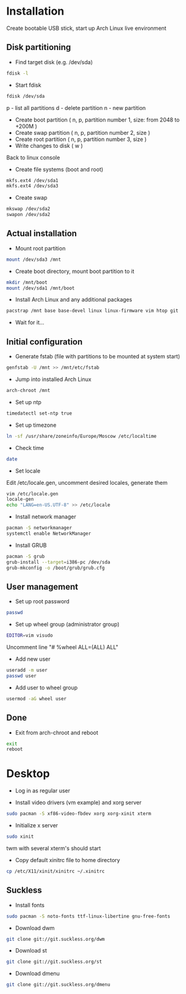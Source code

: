 # Installation

Create bootable USB stick, start up Arch Linux live environment

## Disk partitioning

* Find target disk (e.g. /dev/sda)
```bash
fdisk -l
```

* Start fdisk
```bash
fdisk /dev/sda
```

p - list all partitions
d - delete partition
n - new partition

* Create boot partition ( n, p, partition number 1, size: from 2048 to +200M )
* Create swap partition ( n, p, partition number 2, size )
* Create root partition ( n, p, partition number 3, size )
* Write changes to disk ( w )

Back to linux console

* Create file systems (boot and root)
```bash
mkfs.ext4 /dev/sda1
mkfs.ext4 /dev/sda3
```

* Create swap
```bash
mkswap /dev/sda2
swapon /dev/sda2
```

## Actual installation

* Mount root partition
```bash
mount /dev/sda3 /mnt
```

* Create boot directory, mount boot partition to it
```bash
mkdir /mnt/boot
mount /dev/sda1 /mnt/boot
```

* Install Arch Linux and any additional packages
```bash
pacstrap /mnt base base-devel linux linux-firmware vim htop git
```

* Wait for it...

## Initial configuration

* Generate fstab (file with partitions to be mounted at system start)
```bash
genfstab -U /mnt >> /mnt/etc/fstab
```

* Jump into installed Arch Linux
```bash
arch-chroot /mnt
```

* Set up ntp
```bash
timedatectl set-ntp true
```

* Set up timezone
```bash
ln -sf /usr/share/zoneinfo/Europe/Moscow /etc/localtime
```

* Check time
```bash
date
```

* Set locale

Edit /etc/locale.gen, uncomment desired locales, generate them
```bash
vim /etc/locale.gen
locale-gen
echo "LANG=en-US.UTF-8" >> /etc/locale
```

* Install network manager
```bash
pacman -S networkmanager
systemctl enable NetworkManager
```

* Install GRUB
```bash
pacman -S grub
grub-install --target=i386-pc /dev/sda
grub-mkconfig -o /boot/grub/grub.cfg
```

## User management

* Set up root password
```bash
passwd
```

* Set up wheel group (administrator group)
```bash
EDITOR=vim visudo
```

Uncomment line "# %wheel ALL=(ALL) ALL"

* Add new user
```bash
useradd -m user
passwd user
```

* Add user to wheel group
```bash
usermod -aG wheel user
```

## Done

* Exit from arch-chroot and reboot
```bash
exit
reboot
```

# Desktop

* Log in as regular user

* Install video drivers (vm example) and xorg server
```bash
sudo pacman -S xf86-video-fbdev xorg xorg-xinit xterm
```

* Initialize x server
```bash
sudo xinit
```

twm with several xterm's should start

* Copy default xinitrc file to home directory
```bash
cp /etc/X11/xinit/xinitrc ~/.xinitrc
```

## Suckless

* Install fonts
```bash
sudo pacman -S noto-fonts ttf-linux-libertine gnu-free-fonts
```

* Download dwm
```bash
git clone git://git.suckless.org/dwm
```

* Download st
```bash
git clone git://git.suckless.org/st
```

* Download dmenu
```bash
git clone git://git.suckless.org/dmenu
```


